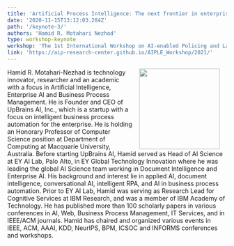 ```yaml
---
title: 'Artificial Process Intelligence: The next frontier in enterprise AI'
date: '2020-11-15T13:12:03.284Z'
path: '/keynote-3/'
authors: 'Hamid R. Motahari Nezhad'
type: workshop-keynote
workshop: 'The 1st International Workshop on AI-enabled Policing and Law Enforcement (AI-PLE 2021)'
link: 'https://aip-research-center.github.io/AIPLE_Workshop/2021/'
---
```


<img align="right" width="185" style="margin-left:16px;margin-right:16px" src="https://aip-research-center.github.io/AIPLE_Workshop/2021/Hamid.jpg"/>

Hamid R. Motahari-Nezhad is technology innovator, researcher and an academic with a focus in Artificial Intelligence,
Enterprise AI and Business Process Management. He is Founder and CEO of UpBrains AI, Inc., which is a startup with a
focus on intelligent business process automation for the enterprise. He is holding an Honorary Professor of Computer
Science position at Department of Computing at Macquarie University, Australia. Before starting UpBrains AI, Hamid
served as Head of AI Science at EY AI Lab, Palo Alto, in EY Global Technology Innovation where he was leading the global
AI Science team working in Document Intelligence and Enterprise AI. His background and interest lie in applied AI,
document intelligence, conversational AI, intelligent RPA, and AI in business process automation. Prior to EY AI Lab,
Hamid was serving as Research Lead for Cognitive Services at IBM Research, and was a member of IBM Academy of
Technology. He has published more than 100 scholarly papers in various conferences in AI, Web, Business Process
Management, IT Services, and in IEEE/ACM journals. Hamid has chaired and organized various events in IEEE, ACM, AAAI,
KDD, NeurIPS, BPM, ICSOC and INFORMS conferences and workshops.